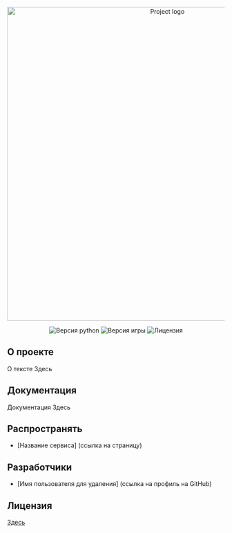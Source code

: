 <p align="center">
 <img src="Url логотипа проекта" alt="Project logo"width="726">
</p>

<p align="center">
 <img src="https://img.shields.io/badge/python-3.11-blue" alt="Версия python">
 <img src="https://img.shields.io/badge/version-0.1(beta)-purple" alt="Версия игры">
 <img src="https://img.shields.io/badge/license-MIT-brightgreen" alt="Лицензия">
</p>

## О проекте

О тексте Здесь

## Документация

Документация Здесь

## Распространять

- [Название сервиса] (ссылка на страницу)


## Разработчики

- [Имя пользователя для удаления] (ссылка на профиль на GitHub)

## Лицензия
[Здесь](https://github.com/white-black-wolf/sirius_AI/blob/main/LICENSE)
